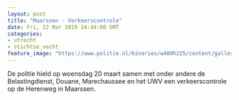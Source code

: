 ```yaml
---
layout: post
title: "Maarssen - Verkeerscontrole"
date: Fri, 22 Mar 2019 14:44:00 GMT
categories: 
- utrecht 
- stichtse_vecht 
feature_image: "https://www.politie.nl/binaries/w400h225/content/gallery/politie/stockfotos/infra-en-voertuigen/sirene-op-politieauto.jpg"
---
```


De politie hield op woensdag 20 maart samen met onder andere de Belastingdienst, Douane, Marechaussee en het UWV een verkeerscontrole op de Herenweg in Maarssen.
